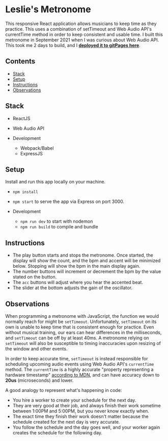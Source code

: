# Leslie's Metronome

This responsive React application allows musicians to keep time as they practice. This uses a combination of setTimeout and Web Audio API's currentTime method in order to keep consistent and usable time. I built this metronome in September 2021 when I was curious about Web Audio API.
This took me 2 days to build, and I **[deployed it to gitPages here](https://dootmaster.github.io/metronome/)**.

## Contents
* [Stack](#Stack)
* [Setup](#Setup)
* [Instructions](#Instructions)
* [Observations](#Observations)

## Stack

- ReactJS
- Web Audio API

- Development
  - Webpack/Babel
  - ExpressJS

## Setup
Install and run this app locally on your machine.

- `npm install`
- `npm start` to serve the app via Express on port 3000.

- Development
  - `npm run dev` to start with nodemon
  - `npm run build` to compile and bundle

## Instructions
- The play button starts and stops the metronome. Once started, the display will show the count, and the bpm and accent will be minimized below. Stopping will show the bpm in the main display again.
- The number buttons will increment or decrement the bpm by the value stated on the button.
- The `acc` buttons will adjust where you hear the accented beat.
- The slider at the bottom adjusts the gain of the oscillator.

## Observations

When programming a metronome with JavaScript, the function we would normally reach for might be `setTimeout`. Unfortunately, `setTimeout` on its own is unable to keep time that is consistent enough for practice. Even without musical training, our ears can hear differences in the milliseconds, and `setTimeout` can be off by at least 40ms. A metronome relying on `setTimeout` will also be susceptible to timing inaccuracies upon resizing of the window and other events.

In order to keep accurate time, `setTimeout` is instead responsible for scheduling upcoming audio events using Web Audio API's `currentTime` method. The `currentTime` is a highly accurate "property representing a hardware timestamp" [according to MDN](https://developer.mozilla.org/en-US/docs/Web/API/BaseAudioContext/currentTime), and can have accuracy down to **20us** (microseconds) and lower.

A good analogy to represent what's happening in code:
- You hire a worker to create your schedule for the next day.
- They are very good at their job, and always finish their work sometime between 1:00PM and 5:00PM, but you never know exactly when.
- The exact time they finish their work doesn't matter because the schedule created for the next day is very accurate.
- You follow the schedule and the day goes well, and your worker again creates the schedule for the following day.
